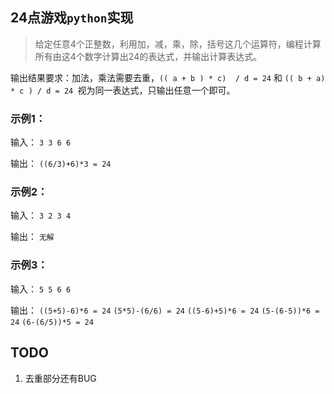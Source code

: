 
## 24点游戏`python`实现

> 给定任意4个正整数，利用加，减，乘，除，括号这几个运算符，编程计算所有由这4个数字计算出24的表达式，并输出计算表达式。

输出结果要求：加法，乘法需要去重，`(( a + b ) * c)  / d = 24` 和 `(( b + a) * c ) / d = 24 `视为同一表达式，只输出任意一个即可。

### 示例1：

输入：
`3 3 6 6`

输出：
`((6/3)+6)*3 = 24`


### 示例2：

输入：
`3 2 3 4`

输出：
`无解`


### 示例3：

输入：
`5 5 6 6`

输出：
`((5+5)-6)*6 = 24`
`(5*5)-(6/6) = 24`
`((5-6)+5)*6 = 24`
`(5-(6-5))*6 = 24`
`(6-(6/5))*5 = 24`

## TODO
1. 去重部分还有BUG
